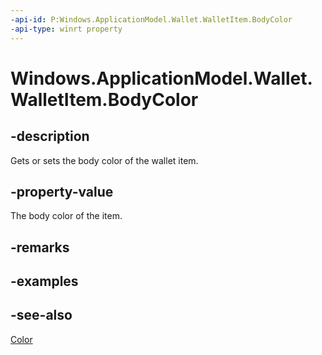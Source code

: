 ----api-id: P:Windows.ApplicationModel.Wallet.WalletItem.BodyColor
-api-type: winrt property
---<!-- Property syntaxpublic Windows.UI.Color BodyColor { get;  set; }--># Windows.ApplicationModel.Wallet.WalletItem.BodyColor## -descriptionGets or sets the body color of the wallet item.## -property-valueThe body color of the item.## -remarks## -examples## -see-also[Color](../windows.ui/color.md)